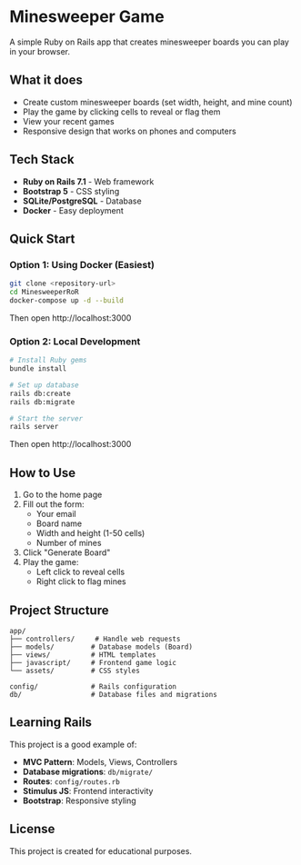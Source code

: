 # Minesweeper Game

A simple Ruby on Rails app that creates minesweeper boards you can play in your browser.

## What it does

- Create custom minesweeper boards (set width, height, and mine count)
- Play the game by clicking cells to reveal or flag them
- View your recent games
- Responsive design that works on phones and computers

## Tech Stack

- **Ruby on Rails 7.1** - Web framework
- **Bootstrap 5** - CSS styling 
- **SQLite/PostgreSQL** - Database
- **Docker** - Easy deployment

## Quick Start

### Option 1: Using Docker (Easiest)

```bash
git clone <repository-url>
cd MinesweeperRoR
docker-compose up -d --build
```

Then open http://localhost:3000

### Option 2: Local Development

```bash
# Install Ruby gems
bundle install

# Set up database  
rails db:create
rails db:migrate

# Start the server
rails server
```

Then open http://localhost:3000

## How to Use

1. Go to the home page
2. Fill out the form:
   - Your email
   - Board name
   - Width and height (1-50 cells)
   - Number of mines
3. Click "Generate Board"
4. Play the game:
   - Left click to reveal cells
   - Right click to flag mines

## Project Structure

```
app/
├── controllers/     # Handle web requests
├── models/         # Database models (Board)
├── views/          # HTML templates
├── javascript/     # Frontend game logic
└── assets/         # CSS styles

config/             # Rails configuration
db/                 # Database files and migrations
```

## Learning Rails

This project is a good example of:
- **MVC Pattern**: Models, Views, Controllers
- **Database migrations**: `db/migrate/`
- **Routes**: `config/routes.rb`
- **Stimulus JS**: Frontend interactivity
- **Bootstrap**: Responsive styling

## License

This project is created for educational purposes.